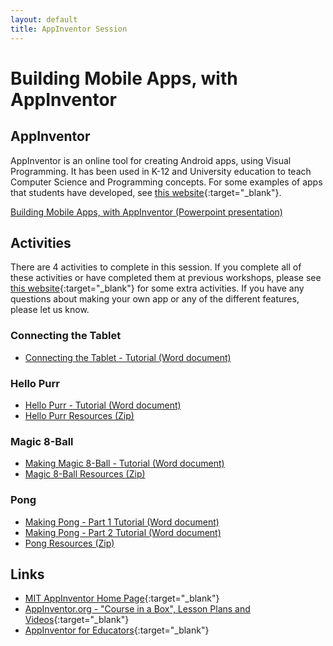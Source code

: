 ```yaml
---
layout: default
title: AppInventor Session
---
```


# Building Mobile Apps, with AppInventor

## AppInventor

AppInventor is an online tool for creating Android apps, using Visual Programming.
It has been used in K-12 and University education to teach Computer Science and Programming concepts. 
For some examples of apps that students have developed, see [this website](http://appinventor.mit.edu/explore/stories.html){:target="_blank"}.

[Building Mobile Apps, with AppInventor (Powerpoint presentation)](appinventor_presentation.pptx)

## Activities

There are 4 activities to complete in this session.
If you complete all of these activities or have completed them at previous workshops, please see [this website](http://appinventor.mit.edu/explore/resources.html){:target="_blank"} for some extra activities.
If you have any questions about making your own app or any of the different features, please let us know.

### Connecting the Tablet
- [Connecting the Tablet - Tutorial (Word document)](connecting_activity.docx)

### Hello Purr
- [Hello Purr - Tutorial (Word document)](HelloPurr_activity.docx)
- [Hello Purr Resources (Zip)](HelloPurr_resources.zip)

### Magic 8-Ball
- [Making Magic 8-Ball - Tutorial (Word document)](8Ball_activity.docx)
- [Magic 8-Ball Resources (Zip)](8ball_resources.zip)

### Pong
- [Making Pong - Part 1 Tutorial (Word document)](Pong_activity_part1.docx)
- [Making Pong - Part 2 Tutorial (Word document)](Pong_activity_part2.docx)
- [Pong Resources (Zip)](Pong_resources.zip)

## Links

- [MIT AppInventor Home Page](http://appinventor.mit.edu/){:target="_blank"}
- [AppInventor.org - "Course in a Box", Lesson Plans and Videos](http://www.appinventor.org/){:target="_blank"}
- [AppInventor for Educators](http://teach.appinventor.mit.edu/){:target="_blank"}